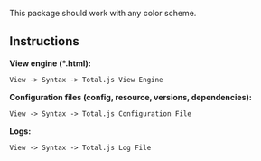 This package should work with any color scheme.

## Instructions

__View engine (*.html):__

```html
View -> Syntax -> Total.js View Engine
```

__Configuration files (config, resource, versions, dependencies):__

```html
View -> Syntax -> Total.js Configuration File
```

__Logs:__

```html
View -> Syntax -> Total.js Log File
```